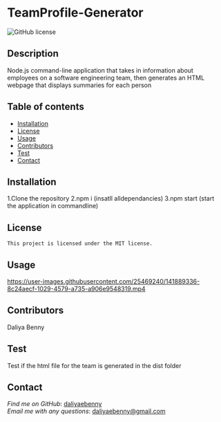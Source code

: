 # TeamProfile-Generator

  ![GitHub license](https://img.shields.io/badge/license-MIT-blue.svg) 

  ## Description 
  Node.js command-line application that takes in information about employees on a software engineering team, then generates an HTML webpage that displays summaries for each person

  ## Table of contents 

   * [Installation](#installation)    
   * [License](#license)    
   * [Usage](#usage)    
   * [Contributors](#contributors)    
   * [Test](#test)    
   * [Contact](#contact)

  ## Installation
  1.Clone the repository 
  2.npm i (insatll alldependancies)
  3.npm start (start the application in commandline)
  ## License
    This project is licensed under the MIT license.
  ## Usage

https://user-images.githubusercontent.com/25469240/141889336-8c24aecf-1029-4579-a735-a906e9548319.mp4


      
  ## Contributors
  Daliya Benny    
  ## Test
  Test if the html file for the team is generated in the dist folder
  ## Contact
  *Find me on GitHub*: [daliyaebenny](https://github.com/daliyaebenny)    
  *Email me with any questions*: daliyaebenny@gmail.com
  
